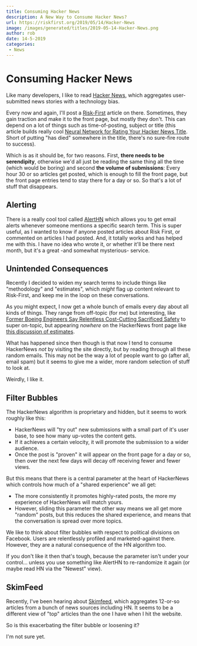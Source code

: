 ```yaml
---
title: Consuming Hacker News
description: A New Way to Consume Hacker News?
url: https://riskfirst.org/2019/05/14/Hacker-News
image: /images/generated/titles/2019-05-14-Hacker-News.png
author: rob
date: 14-5-2019
categories:
 - News
---
```


# Consuming Hacker News

Like many developers, I like to read [Hacker News](https://news.ycombinator.com), which aggregates user-submitted news stories with a technology bias. 

Every now and again, I'll post a [Risk-First](https://riskfirst.org) article on there.  Sometimes, they gain traction and make it to the front page, but mostly they don't.  This can depend on a lot of things such as time-of-posting, subject or title (this article builds really cool [Neural Network for Rating Your Hacker News Title](https://intoli.com/blog/hacker-news-title-tool/).  Short of putting "has died" somewhere in the title, there's no sure-fire route to success).

Which is as it should be, for two reasons.   First, **there needs to be serendipity**, otherwise we'd all just be reading the same thing all the time (which would be boring) and second **the volume of submissions**:  Every hour 30 or so articles get posted, which is enough to fill the front page, but the front page entries tend to stay there for a day or so.  So that's a lot of stuff that disappears.  

## Alerting

There is a really cool tool called [AlertHN](https://alerthn.com) which allows you to get email alerts whenever someone mentions a specific search term.   This is super useful, as I wanted to know if anyone posted articles about Risk First, or commented on articles I had posted.  And, it totally works and has helped me with this.  I have no idea who wrote it, or whether it'll be there next month, but it's a great -and somewhat mysterious- service.

## Unintended Consequences

Recently I decided to widen my search terms to include things like "methodology" and "estimates", which _might_ flag up content relevant to Risk-First, and keep me in the loop on these conversations.

As you might expect, I now get a whole bunch of emails every day about all kinds of things.  They range from off-topic (for me) but interesting, like [Former Boeing Engineers Say Relentless Cost-Cutting Sacrificed Safety](https://www.bloomberg.com/news/features/2019-05-09/former-boeing-engineers-say-relentless-cost-cutting-sacrificed-safety) to super on-topic, but appearing _nowhere_ on the HackerNews front page like [this discussion of estimates](https://news.ycombinator.com/item?id=19863818).

What has happened since then though is that now I tend to consume HackerNews _not_ by visiting the site directly, but by reading through all these random emails.  This may not be the way a lot of people want to go (after all, email spam) but it seems to give me a wider, more random selection of stuff to look at.  

Weirdly, I like it.

## Filter Bubbles

The HackerNews algorithm is proprietary and hidden, but it seems to work roughly like this:  

- HackerNews will "try out" new submissions with a small part of it's user base, to see how many up-votes the content gets.  
- If it achieves a certain velocity, it will promote the submission to a wider audience.   
- Once the post is "proven" it will appear on the front page for a day or so, then over the next few days will decay off receiving fewer and fewer views.  

But this means that there is a central parameter at the heart of HackerNews which controls how much of a "shared experience" we all get: 
 
 - The more consistently it promotes highly-rated posts, the more my experience of HackerNews will match yours.  
- However, sliding this parameter the other way means we all get more "random" posts, but this reduces the shared experience, and means that the conversation is spread over more topics.

We like to think about filter bubbles with respect to political divisions on Facebook.  Users are relentlessly profiled and marketed-against there.  However, they are a natural consequence of the HN algorithm too.  

If you don't like it then that's tough, because the parameter isn't under your control... unless you use something like AlertHN to re-randomize it again (or maybe read HN via the "Newest" view).

## SkimFeed

Recently, I've been hearing about [Skimfeed](https://skimfeed.com), which aggregates 12-or-so articles from a bunch of news sources including HN.  It seems to be a different view of "top" articles than the one I have when I hit the website.  

So is this exacerbating the filter bubble or loosening it?   

I'm not sure yet.  





